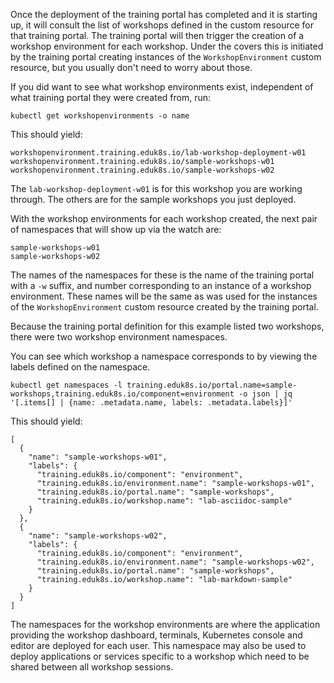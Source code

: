 Once the deployment of the training portal has completed and it is starting up, it will consult the list of workshops defined in the custom resource for that training portal. The training portal will then trigger the creation of a workshop environment for each workshop. Under the covers this is initiated by the training portal creating instances of the `WorkshopEnvironment` custom resource, but you usually don't need to worry about those.

If you did want to see what workshop environments exist, independent of what training portal they were created from, run:

```execute
kubectl get workshopenvironments -o name
```

This should yield:

```
workshopenvironment.training.eduk8s.io/lab-workshop-deployment-w01
workshopenvironment.training.eduk8s.io/sample-workshops-w01
workshopenvironment.training.eduk8s.io/sample-workshops-w02
```

The `lab-workshop-deployment-w01` is for this workshop you are working through. The others are for the sample workshops you just deployed.

With the workshop environments for each workshop created, the next pair of namespaces that will show up via the watch are:

```
sample-workshops-w01 
sample-workshops-w02
```

The names of the namespaces for these is the name of the training portal with a `-w` suffix, and number corresponding to an instance of a workshop environment. These names will be the same as was used for the instances of the `WorkshopEnvironment` custom resource created by the training portal.

Because the training portal definition for this example listed two workshops, there were two workshop environment namespaces.

You can see which workshop a namespace corresponds to by viewing the labels defined on the namespace.

```execute
kubectl get namespaces -l training.eduk8s.io/portal.name=sample-workshops,training.eduk8s.io/component=environment -o json | jq '[.items[] | {name: .metadata.name, labels: .metadata.labels}]'
```

This should yield:

```
[
  {
    "name": "sample-workshops-w01",
    "labels": {
      "training.eduk8s.io/component": "environment",
      "training.eduk8s.io/environment.name": "sample-workshops-w01",
      "training.eduk8s.io/portal.name": "sample-workshops",
      "training.eduk8s.io/workshop.name": "lab-asciidoc-sample"
    }
  },
  {
    "name": "sample-workshops-w02",
    "labels": {
      "training.eduk8s.io/component": "environment",
      "training.eduk8s.io/environment.name": "sample-workshops-w02",
      "training.eduk8s.io/portal.name": "sample-workshops",
      "training.eduk8s.io/workshop.name": "lab-markdown-sample"
    }
  }
]
```

The namespaces for the workshop environments are where the application providing the workshop dashboard, terminals, Kubernetes console and editor are deployed for each user. This namespace may also be used to deploy applications or services specific to a workshop which need to be shared between all workshop sessions.
